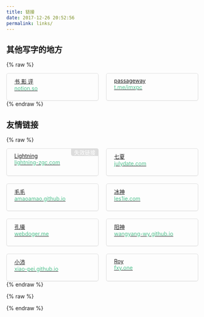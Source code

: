 ```yaml
---
title: 链接
date: 2017-12-26 20:52:56
permalink: links/
---
```


## 其他写字的地方

{% raw %}
<div class="link-list">
    <a href="https://www.notion.so/08bd1851f8ed43339d87e7f764d437aa?v=8b7f92c3ace6450a95bf086fa81459f6" target="_blank" rel="noopener">
        书 影 评<br><span>notion.so</span>
    </a>
    <a href="https://t.me/s/imxpc" target="_blank" rel="noopener">
        passageway<br><span>t.me/imxpc</span>
    </a>
</div>
{% endraw %}

## 友情链接

{% raw %}
<div class="link-list">
    <a class="missing" href="http://lightning-zgc.com/" target="_blank" rel="noopener">
        Lightning<br><span>lightning-zgc.com</span>
    </a>
    <a href="https://www.julydate.com/" target="_blank" rel="noopener">
        七夏<br><span>julydate.com</span>
    </a>
    <a href="https://amaoamao.github.io/" target="_blank" rel="noopener">
        毛毛<br><span>amaoamao.github.io</span>
    </a>
    <a href="http://les1ie.com/" target="_blank" rel="noopener">
        冰神<br><span>les1ie.com</span>
    </a>
    <a href="http://webdoger.me/" target="_blank" rel="noopener">
        孔壕<br><span>webdoger.me</span>
    </a>
    <a href="https://wangyang-wy.github.io/" target="_blank" rel="noopener">
        阳神<br><span>wangyang-wy.github.io</span>
    </a>
    <a href="https://xiao-pei.github.io/" target="_blank" rel="noopener">
        小沛<br><span>xiao-pei.github.io</span>
    </a>
    <a href="https://fxy.one/" target="_blank" rel="noopener">
        Roy<br><span>fxy.one</span>
    </a>
</div>
{% endraw %}

{% raw %}
<style>
.link-list {
    display: grid;
    justify-content: space-between;
    grid-template-columns: repeat(auto-fit, minmax(200px, 1fr));
    grid-gap: 20px;
}
.link-list a {
    display: inline-block;
    min-width: 160px;
    height: 50px;
    padding: 10px 20px;
    border: 1px solid #ddd;
    border-radius: 5px;
    box-shadow: 0 1px 2px rgba(0, 0, 0, 0.0625);
    transition: 0.1s all;
}
.link-list a:hover {
    border-color: #4FC08D;
    box-shadow: 0 1px 2px rgba(79, 192, 141, 0.0625);
}
.link-list a:active {
    transform: translateY(1px);
    border-color: #3AA373;
    box-shadow: 0 1px 2px rgba(0, 0, 0, 0.0625) inset;
}
.link-list a span {
    color: #4FC08D;
}
.link-list a.missing::before {
    content: '失效链接';
    color: #fff;
    background: #ddd;
    float: right;
    padding: 0 8px;
    transform: translate(21px, -11px);
    transition: 0.1s all;
    border-radius: 0 5px 0 5px;
}
.link-list a.missing:hover::before {
    background: #4FC08D;
}

</style>
{% endraw %}